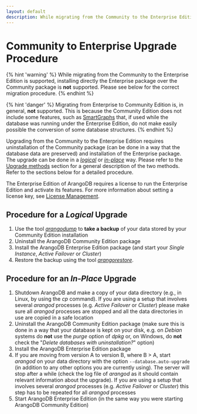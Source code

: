 ```yaml
---
layout: default
description: While migrating from the Community to the Enterprise Edition is supported, installing directly the Enterprise package over the Community package is not supported
---
```

Community to Enterprise Upgrade Procedure
=========================================

{% hint 'warning' %}
While migrating from the Community to the Enterprise Edition is supported, 
installing directly the Enterprise package over the Community package is **not**
supported. Please see below for the correct migration procedure.
{% endhint %}

{% hint 'danger' %}
Migrating from Enterprise to Community Edition is, in general, **not** supported. This
is because the Community Edition does not include some features, such as 
[SmartGraphs](graphs-smart-graphs.html) that, if used while the database
was running under the Enterprise Edition, do not make easily possible the
conversion of some database structures.
{% endhint %}

Upgrading from the Community to the Enterprise Edition requires uninstallation of
the Community package (can be done in a way that the database data are preserved)
and installation of the Enterprise package. The upgrade can be done in a
[_logical_](#procedure-for-a-logical-upgrade) or 
[_in-place_](#procedure-for-an-in-place-upgrade) way. Please refer to the
[Upgrade methods](upgrading.html#upgrade-methods) section for a general
description of the two methods. Refer to the sections below for a detailed
procedure.

The Enterprise Edition of ArangoDB requires a license to run the Enterprise Edition and activate its features.
For more information about setting a license key, see [License Management](administration-license.html).

Procedure for a _Logical_ Upgrade
---------------------------------

1. Use the tool [_arangodump_](programs-arangodump.html) to **take a backup**
   of your data stored by your Community Edition installation
2. Uninstall the ArangoDB Community Edition package
3. Install the ArangoDB Enterprise Edition package
   (and start your _Single Instance_, _Active Failover_ or _Cluster_)
4. Restore the backup using the tool [_arangorestore_](programs-arangorestore.html).

Procedure for an _In-Place_ Upgrade
-----------------------------------

1. Shutdown ArangoDB and make a copy of your data directory (e.g., in Linux, by
   using the _cp_ command). If you are using a setup that involves several _arangod_ processes
   (e.g. _Active Failover_ or _Cluster_) please make sure all _arangod_ processes
   are stopped and all the data directories in use are copied in a safe location 
2. Uninstall the ArangoDB Community Edition package (make sure this is done in a way that
   your database is kept on your disk, e.g. on _Debian_ systems do **not** use the
   _purge_ option of _dpkg_ or, on Windows, do **not** check the "_Delete databases with
   uninstallation?_" option)
3. Install the ArangoDB Enterprise Edition package
4. If you are moving from version A to version B, where B > A, start _arangod_ on
   your data directory with the option `--database.auto-upgrade` (in addition to
   any other options you are currently using). The server will stop after a while
   (check the log file of _arangod_ as it should contain relevant information about
   the upgrade). If you are using a setup that involves several _arangod_ processes
   (e.g. _Active Failover_ or _Cluster_) this step has to be repeated for all _arangod_
   processes
5. Start ArangoDB Enterprise Edition
   (in the same way you were starting ArangoDB Community Edition)
